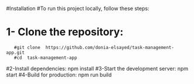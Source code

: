 #Installation
#To run this project locally, follow these steps:
# 1- Clone the repository:
       #git clone  https://github.com/donia-elsayed/task-management-app.git
       #cd  task-management-app
#2-Install dependencies:
       npm install
#3-Start the development server:
       npm start
#4-Build for production:
       npm run build



